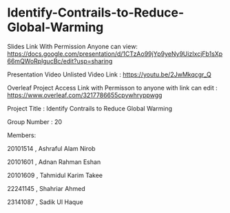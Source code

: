 # Identify-Contrails-to-Reduce-Global-Warming

Slides Link With Permission Anyone can view:
https://docs.google.com/presentation/d/1CTzAo99jYp9yeNy9UizIxcjFb1sXp66mQWoRplgucBc/edit?usp=sharing

Presentation Video Unlisted Video Link :
https://youtu.be/2JwMkqcgr_Q

Overleaf Project Access Link with Permisson to anyone with link can edit :
https://www.overleaf.com/3217786655cpywhryppwgg

Project Title :
Identify Contrails to Reduce Global Warming

Group Number :
20

Members:

20101514 , Ashraful Alam Nirob 

20101601 , Adnan Rahman Eshan

20101609 , Tahmidul Karim Takee

22241145 , Shahriar Ahmed

23141087 , Sadik Ul Haque
